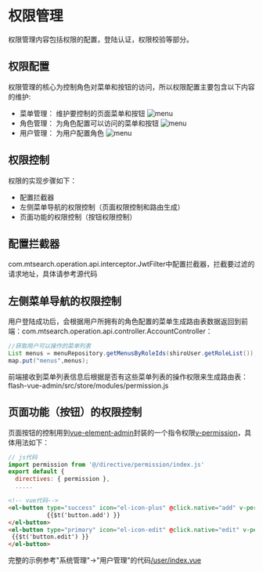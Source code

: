 # 权限管理
权限管理内容包括权限的配置，登陆认证，权限校验等部分。

## 权限配置
权限管理的核心为控制角色对菜单和按钮的访问，所以权限配置主要包含以下内容的维护:

- 菜单管理： 维护要控制的页面菜单和按钮
![menu](./img/menu_vue.jpg)
- 角色管理： 为角色配置可以访问的菜单和按钮
![menu](./img/role_vue.jpg)
- 用户管理： 为用户配置角色
![menu](./img/user_role_vue.jpg)

## 权限控制
权限的实现步骤如下：
- 配置拦截器
- 左侧菜单导航的权限控制（页面权限控制和路由生成）
- 页面功能的权限控制（按钮权限控制）

 ## 配置拦截器

com.mtsearch.operation.api.interceptor.JwtFilter中配置拦截器，拦截要过滤的请求地址，具体请参考源代码


## 左侧菜单导航的权限控制
用户登陆成功后，会根据用户所拥有的角色配置的菜单生成路由表数据返回到前端：com.mtsearch.operation.api.controller.AccountController：
```java
//获取用户可以操作的菜单列表
List menus = menuRepository.getMenusByRoleIds(shiroUser.getRoleList());
map.put("menus",menus);
```
前端接收到菜单列表信息后根据是否有这些菜单列表的操作权限来生成路由表：flash-vue-admin/src/store/modules/permission.js



## 页面功能（按钮）的权限控制

页面按钮的控制用到[vue-element-admin](https://github.com/PanJiaChen/vue-element-admin)封装的一个指令权限[v-permission](https://github.com/PanJiaChen/vue-element-admin/tree/master/src/directive/permission)，具体用法如下：
```javascript
// js代码
import permission from '@/directive/permission/index.js'
export default {
  directives: { permission },
  .....
```

```html
<!-- vue代码-->
<el-button type="success" icon="el-icon-plus" @click.native="add" v-permission="['/mgr/add']">
           {{$t('button.add') }}
</el-button>
<el-button type="primary" icon="el-icon-edit" @click.native="edit" v-permission="['/mgr/edit']">
 {{$t('button.edit') }}
</el-button> 
```  

完整的示例参考"系统管理"->"用户管理"的代码[/user/index.vue](https://github.com/enilu/web-flash/tree/master/flash-vue-admin/src/views/system/user)
